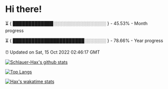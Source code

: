 # Hi there!

⏳ { █████████████░░░░░░░░░░░░░░░░░ } - 45.53% - Month progress

⏳ { ███████████████████████░░░░░░░ } - 78.66% - Year progress

⏰ Updated on Sat, 15 Oct 2022 02:46:17 GMT


[![Schlauer-Hax's github stats](https://github-readme-stats.vercel.app/api?username=Schlauer-Hax&show_icons=true&theme=dark&count_private=true)](https://github.com/Schlauer-Hax)


[![Top Langs](https://github-readme-stats.vercel.app/api/top-langs/?username=Schlauer-Hax&layout=compact&theme=dark)](https://github.com/Schlauer-Hax?tab=repositories)


[![Hax's wakatime stats](https://github-readme-stats.vercel.app/api/wakatime?username=Hax&theme=dark)](https://wakatime.com/@Hax)

